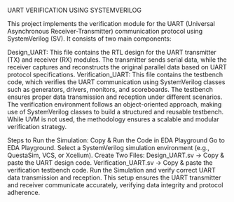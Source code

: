 UART VERIFICATION USING SYSTEMVERILOG

This project implements the verification module for the UART (Universal Asynchronous Receiver-Transmitter) communication protocol using SystemVerilog (SV). It consists of two main components:

Design_UART: This file contains the RTL design for the UART transmitter (TX) and receiver (RX) modules. The transmitter sends serial data, while the receiver captures and reconstructs the original parallel data based on UART protocol specifications.
Verification_UART: This file contains the testbench code, which verifies the UART communication using SystemVerilog classes such as generators, drivers, monitors, and scoreboards. The testbench ensures proper data transmission and reception under different scenarios.
The verification environment follows an object-oriented approach, making use of SystemVerilog classes to build a structured and reusable testbench. While UVM is not used, the methodology ensures a scalable and modular verification strategy.

Steps to Run the Simulation:
Copy & Run the Code in EDA Playground
Go to EDA Playground.
Select a SystemVerilog simulation environment (e.g., QuestaSim, VCS, or Xcelium).
Create Two Files:
Design_UART.sv → Copy & paste the UART design code.
Verification_UART.sv → Copy & paste the verification testbench code.
Run the Simulation and verify correct UART data transmission and reception.
This setup ensures the UART transmitter and receiver communicate accurately, verifying data integrity and protocol adherence.
